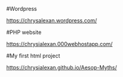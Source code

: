 #Wordpress

https://chrysalexan.wordpress.com/

#PHP website

https://chrysialexan.000webhostapp.com/

#My first html project

https://chrysialexan.github.io/Aesop-Myths/
